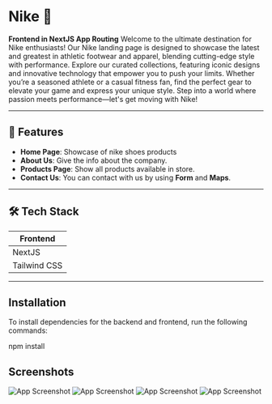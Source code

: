 # Nike 👘

**Frontend in NextJS App Routing**
Welcome to the ultimate destination for Nike enthusiasts! Our Nike landing page is designed to showcase the latest and greatest in athletic footwear and apparel, blending cutting-edge style with performance. Explore our curated collections, featuring iconic designs and innovative technology that empower you to push your limits. Whether you’re a seasoned athlete or a casual fitness fan, find the perfect gear to elevate your game and express your unique style. Step into a world where passion meets performance—let's get moving with Nike!

---

## 🚀 Features

- **Home Page**: Showcase of nike shoes products
- **About Us**: Give the info about the company.
- **Products Page**: Show all products available in store.
- **Contact Us**: You can contact with us by using **Form** and **Maps**.

---

## 🛠️ Tech Stack

| Frontend      | 
| ------------- |
| NextJS        | 
| Tailwind CSS  | 

---

## Installation

To install dependencies for the backend and frontend, run the following commands:

npm install

## Screenshots

![App Screenshot](https://github.com/sajidAli-code/NikeLandingPage/blob/main/public/home.png)
![App Screenshot](https://github.com/sajidAli-code/NikeLandingPage/blob/main/public/aboutUs.png)
![App Screenshot](https://github.com/sajidAli-code/NikeLandingPage/blob/main/public/products.png)
![App Screenshot](https://github.com/sajidAli-code/NikeLandingPage/blob/main/public/contactUs.png)